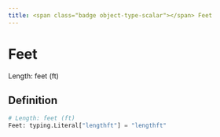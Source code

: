 ```yaml
---
title: <span class="badge object-type-scalar"></span> Feet
---
```

# <span class="badge object-type-scalar"></span> Feet

Length: feet (ft)

## Definition

```python
# Length: feet (ft)
Feet: typing.Literal["lengthft"] = "lengthft"
```
